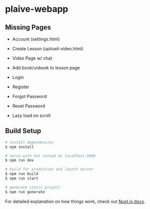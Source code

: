 # plaive-webapp

## Missing Pages
 - Account (settings.html)
 - Create Lesson (upload-video.html)
 - Video Page w/ chat

 - Add book/unbook to lesson page

 - Login
 - Register
 - Forgot Password
 - Reset Password

 - Lazy load on scroll

## Build Setup

```bash
# install dependencies
$ npm install

# serve with hot reload at localhost:3000
$ npm run dev

# build for production and launch server
$ npm run build
$ npm run start

# generate static project
$ npm run generate
```

For detailed explanation on how things work, check out [Nuxt.js docs](https://nuxtjs.org).
